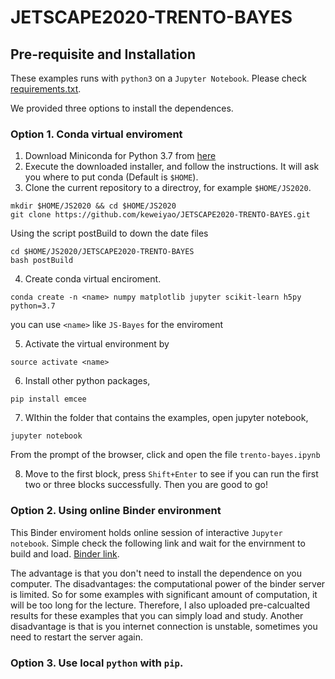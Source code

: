 # JETSCAPE2020-TRENTO-BAYES

## Pre-requisite and Installation

These examples runs with `python3` on a `Jupyter Notebook`. 
Please check [requirements.txt](requirements.txt).

We provided three options to install the dependences.

### Option 1. Conda virtual enviroment

1. Download Miniconda for Python 3.7 from [here](https://docs.conda.io/en/latest/miniconda.html)
2. Execute the downloaded installer, and follow the instructions. 
It will ask you where to put conda (Default is `$HOME`).
3. Clone the current repository to a directroy, for example `$HOME/JS2020`.

```
mkdir $HOME/JS2020 && cd $HOME/JS2020
git clone https://github.com/keweiyao/JETSCAPE2020-TRENTO-BAYES.git
```
Using the script postBuild to down the date files 
```
cd $HOME/JS2020/JETSCAPE2020-TRENTO-BAYES
bash postBuild
```

4. Create conda virtual enciroment.

```
conda create -n <name> numpy matplotlib jupyter scikit-learn h5py python=3.7
```
you can use `<name>` like `JS-Bayes` for the enviroment

5. Activate the virtual environment by 

```
source activate <name>
```

6. Install other python packages,

```
pip install emcee
```

7. WIthin the folder that contains the examples, open jupyter notebook,
```
jupyter notebook
```
From the prompt of the browser, click and open the file `trento-bayes.ipynb`

8. Move to the first block, press `Shift+Enter` to see if you can run the first two or three blocks successfully. 
Then you are good to go!


### Option 2. Using online Binder environment

This Binder enviroment holds online session of interactive `Jupyter notebook`. 
Simple check the following link and wait for the envirnment to build and load.
[Binder link](https://mybinder.org/v2/gh/keweiyao/JETSCAPE2020-TRENTO-BAYES/master
).

The advantage is that you don't need to install the dependence on you computer. 
The disadvantages: the computational power of the binder server is limited. 
So for some examples with significant amount of computation, it will be too long for the lecture. 
Therefore, I also uploaded pre-calcualted results for these examples that you can simply load and study.
Another disadvantage is that is you internet connection is unstable, sometimes you need to restart the server again.

### Option 3. Use local `python` with `pip`.


